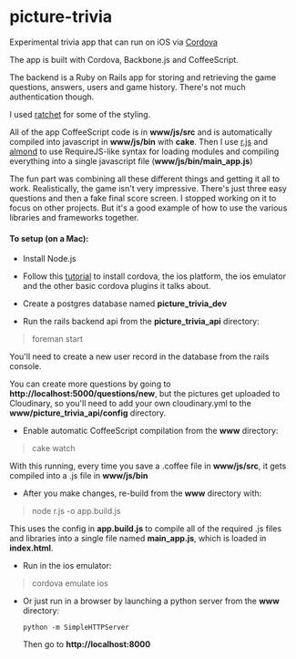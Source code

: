 # picture-trivia
Experimental trivia app that can run on iOS via [Cordova](https://cordova.apache.org/)

The app is built with Cordova, Backbone.js and CoffeeScript. 

The backend is a Ruby on Rails app for storing and retrieving the game questions, answers, users and game history. There's not much authentication though.

I used [ratchet](http://goratchet.com/) for some of the styling.

All of the app CoffeeScript code is in **www/js/src** and is automatically compiled into javascript in **www/js/bin** with **cake**. Then I use [r.js](https://github.com/jrburke/r.js/) and [almond](https://github.com/jrburke/almond) to use RequireJS-like syntax for loading modules and compiling everything into a single javascript file (**www/js/bin/main_app.js**)

The fun part was combining all these different things and getting it all to work. Realistically, the game isn't very impressive. There's just three easy questions and then a fake final score screen. I stopped working on it to focus on other projects. But it's a good example of how to use the various libraries and frameworks together.

#### To setup (on a Mac):

* Install Node.js

* Follow this [tutorial](http://ccoenraets.github.io/cordova-tutorial/create-cordova-project.html) to install cordova, the ios platform, the ios emulator and the other basic cordova plugins it talks about.

* Create a postgres database named **picture_trivia_dev**

* Run the rails backend api from the **picture_trivia_api** directory:
> foreman start

  You'll need to create a new user record in the database from the rails console.
  
  You can create more questions by going to **http://localhost:5000/questions/new**, but the pictures get uploaded to Cloudinary, so you'll need to add your own cloudinary.yml to the **www/picture_trivia_api/config** directory.

* Enable automatic CoffeeScript compilation from the **www** directory:
> cake watch

  With this running, every time you save a .coffee file in **www/js/src**, it gets compiled into a .js file in **www/js/bin** 

* After you make changes, re-build from the **www** directory with:
> node r.js -o app.build.js

  This uses the config in **app.build.js** to compile all of the required .js files and libraries into a single file named **main_app.js**, which is loaded in **index.html**.

* Run in the ios emulator:
> cordova emulate ios

* Or just run in a browser by launching a python server from the **www** directory:
  
  `python -m SimpleHTTPServer`

  Then go to **http://localhost:8000**
